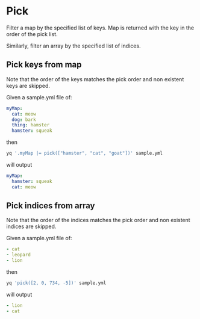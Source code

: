 # Pick

Filter a map by the specified list of keys. Map is returned with the key in the order of the pick list.

Similarly, filter an array by the specified list of indices.

## Pick keys from map
Note that the order of the keys matches the pick order and non existent keys are skipped.

Given a sample.yml file of:
```yaml
myMap:
  cat: meow
  dog: bark
  thing: hamster
  hamster: squeak
```
then
```bash
yq '.myMap |= pick(["hamster", "cat", "goat"])' sample.yml
```
will output
```yaml
myMap:
  hamster: squeak
  cat: meow
```

## Pick indices from array
Note that the order of the indices matches the pick order and non existent indices are skipped.

Given a sample.yml file of:
```yaml
- cat
- leopard
- lion
```
then
```bash
yq 'pick([2, 0, 734, -5])' sample.yml
```
will output
```yaml
- lion
- cat
```


